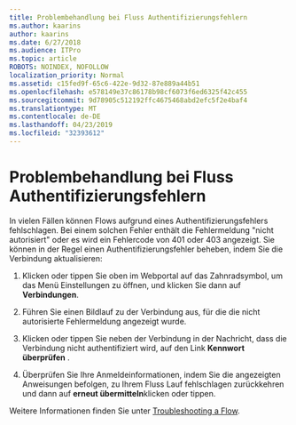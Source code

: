 ```yaml
---
title: Problembehandlung bei Fluss Authentifizierungsfehlern
ms.author: kaarins
author: kaarins
ms.date: 6/27/2018
ms.audience: ITPro
ms.topic: article
ROBOTS: NOINDEX, NOFOLLOW
localization_priority: Normal
ms.assetid: c15fed9f-65c6-422e-9d32-87e889a44b51
ms.openlocfilehash: e578149e37c86178b98cf6073f6ed6325f42c455
ms.sourcegitcommit: 9d78905c512192ffc4675468abd2efc5f2e4baf4
ms.translationtype: MT
ms.contentlocale: de-DE
ms.lasthandoff: 04/23/2019
ms.locfileid: "32393612"
---
```

# <a name="troubleshoot-flow-authentication-errors"></a>Problembehandlung bei Fluss Authentifizierungsfehlern

In vielen Fällen können Flows aufgrund eines Authentifizierungsfehlers fehlschlagen. Bei einem solchen Fehler enthält die Fehlermeldung "nicht autorisiert" oder es wird ein Fehlercode von 401 oder 403 angezeigt. Sie können in der Regel einen Authentifizierungsfehler beheben, indem Sie die Verbindung aktualisieren:
  
1. Klicken oder tippen Sie oben im Webportal auf das Zahnradsymbol, um das Menü Einstellungen zu öffnen, und klicken Sie dann auf **Verbindungen**.
    
2. Führen Sie einen Bildlauf zu der Verbindung aus, für die die nicht autorisierte Fehlermeldung angezeigt wurde.
    
3. Klicken oder tippen Sie neben der Verbindung in der Nachricht, dass die Verbindung nicht authentifiziert wird, auf den Link **Kennwort überprüfen** . 
    
4. Überprüfen Sie Ihre Anmeldeinformationen, indem Sie die angezeigten Anweisungen befolgen, zu Ihrem Fluss Lauf fehlschlagen zurückkehren und dann auf **erneut übermitteln**klicken oder tippen.
    
Weitere Informationen finden Sie unter [Troubleshooting a Flow](https://go.microsoft.com/fwlink/?linkid=872110).
  

